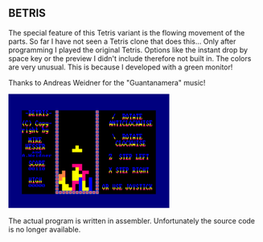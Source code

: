 ## BETRIS

The special feature of this Tetris variant is the flowing movement of the parts. So far I have not seen a Tetris clone that does this...
Only after programming I played the original Tetris. Options like the instant drop by space key or the preview I didn't include 
therefore not built in.
The colors are very unusual. This is because I developed with a green monitor!

Thanks to Andreas Weidner for the "Guantanamera" music!

![Betris](https://github.com/MikeHesser/betris/blob/main/images/betris.png)

The actual program is written in assembler. Unfortunately the source code is no longer available.

